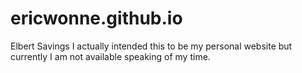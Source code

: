 # ericwonne.github.io
Elbert Savings
I actually intended this to be my personal website but currently I am not available speaking of my time.
